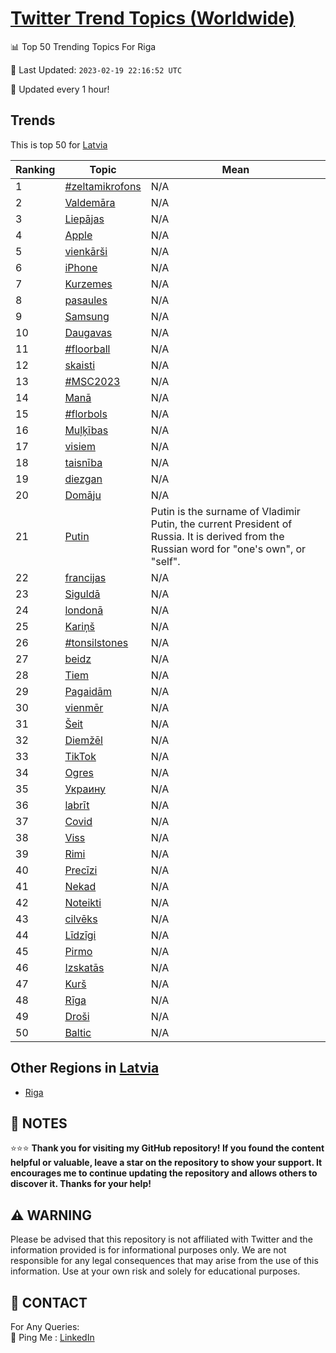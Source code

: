 [Twitter Trend Topics (Worldwide)](https://github.com/ErcinDedeoglu/Twitter-Trend-Topics)
==========


📊 Top 50 Trending Topics For Riga

📆 Last Updated: `2023-02-19 22:16:52 UTC`

🔧 Updated every 1 hour!


## Trends

This is top 50 for [Latvia](</Latvia>)

| Ranking | Topic | Mean |
| ------- | ------------ | ------------ |
| 1 | [#zeltamikrofons](http://twitter.com/search?q=%23zeltamikrofons) | N/A |
| 2 | [Valdemāra](http://twitter.com/search?q=Valdem%c4%81ra) | N/A |
| 3 | [Liepājas](http://twitter.com/search?q=Liep%c4%81jas) | N/A |
| 4 | [Apple](http://twitter.com/search?q=Apple) | N/A |
| 5 | [vienkārši](http://twitter.com/search?q=vienk%c4%81r%c5%a1i) | N/A |
| 6 | [iPhone](http://twitter.com/search?q=iPhone) | N/A |
| 7 | [Kurzemes](http://twitter.com/search?q=Kurzemes) | N/A |
| 8 | [pasaules](http://twitter.com/search?q=pasaules) | N/A |
| 9 | [Samsung](http://twitter.com/search?q=Samsung) | N/A |
| 10 | [Daugavas](http://twitter.com/search?q=Daugavas) | N/A |
| 11 | [#floorball](http://twitter.com/search?q=%23floorball) | N/A |
| 12 | [skaisti](http://twitter.com/search?q=skaisti) | N/A |
| 13 | [#MSC2023](http://twitter.com/search?q=%23MSC2023) | N/A |
| 14 | [Manā](http://twitter.com/search?q=Man%c4%81) | N/A |
| 15 | [#florbols](http://twitter.com/search?q=%23florbols) | N/A |
| 16 | [Muļķības](http://twitter.com/search?q=Mu%c4%bc%c4%b7%c4%abbas) | N/A |
| 17 | [visiem](http://twitter.com/search?q=visiem) | N/A |
| 18 | [taisnība](http://twitter.com/search?q=taisn%c4%abba) | N/A |
| 19 | [diezgan](http://twitter.com/search?q=diezgan) | N/A |
| 20 | [Domāju](http://twitter.com/search?q=Dom%c4%81ju) | N/A |
| 21 | [Putin](http://twitter.com/search?q=Putin) | Putin is the surname of Vladimir Putin, the current President of Russia. It is derived from the Russian word for "one's own", or "self". |
| 22 | [francijas](http://twitter.com/search?q=francijas) | N/A |
| 23 | [Siguldā](http://twitter.com/search?q=Siguld%c4%81) | N/A |
| 24 | [londonā](http://twitter.com/search?q=london%c4%81) | N/A |
| 25 | [Kariņš](http://twitter.com/search?q=Kari%c5%86%c5%a1) | N/A |
| 26 | [#tonsilstones](http://twitter.com/search?q=%23tonsilstones) | N/A |
| 27 | [beidz](http://twitter.com/search?q=beidz) | N/A |
| 28 | [Tiem](http://twitter.com/search?q=Tiem) | N/A |
| 29 | [Pagaidām](http://twitter.com/search?q=Pagaid%c4%81m) | N/A |
| 30 | [vienmēr](http://twitter.com/search?q=vienm%c4%93r) | N/A |
| 31 | [Šeit](http://twitter.com/search?q=%c5%a0eit) | N/A |
| 32 | [Diemžēl](http://twitter.com/search?q=Diem%c5%be%c4%93l) | N/A |
| 33 | [TikTok](http://twitter.com/search?q=TikTok) | N/A |
| 34 | [Ogres](http://twitter.com/search?q=Ogres) | N/A |
| 35 | [Украину](http://twitter.com/search?q=%d0%a3%d0%ba%d1%80%d0%b0%d0%b8%d0%bd%d1%83) | N/A |
| 36 | [labrīt](http://twitter.com/search?q=labr%c4%abt) | N/A |
| 37 | [Covid](http://twitter.com/search?q=Covid) | N/A |
| 38 | [Viss](http://twitter.com/search?q=Viss) | N/A |
| 39 | [Rimi](http://twitter.com/search?q=Rimi) | N/A |
| 40 | [Precīzi](http://twitter.com/search?q=Prec%c4%abzi) | N/A |
| 41 | [Nekad](http://twitter.com/search?q=Nekad) | N/A |
| 42 | [Noteikti](http://twitter.com/search?q=Noteikti) | N/A |
| 43 | [cilvēks](http://twitter.com/search?q=cilv%c4%93ks) | N/A |
| 44 | [Līdzīgi](http://twitter.com/search?q=L%c4%abdz%c4%abgi) | N/A |
| 45 | [Pirmo](http://twitter.com/search?q=Pirmo) | N/A |
| 46 | [Izskatās](http://twitter.com/search?q=Izskat%c4%81s) | N/A |
| 47 | [Kurš](http://twitter.com/search?q=Kur%c5%a1) | N/A |
| 48 | [Rīga](http://twitter.com/search?q=R%c4%abga) | N/A |
| 49 | [Droši](http://twitter.com/search?q=Dro%c5%a1i) | N/A |
| 50 | [Baltic](http://twitter.com/search?q=Baltic) | N/A |



## Other Regions in [Latvia](</Latvia>)

* [Riga](</Latvia/Riga.md>)



## 📝 NOTES

⭐⭐⭐ **Thank you for visiting my GitHub repository! If you found the content helpful or valuable, leave a star on the repository to show your support. It encourages me to continue updating the repository and allows others to discover it. Thanks for your help!**


## ⚠️ WARNING

Please be advised that this repository is not affiliated with Twitter and the information provided is for informational purposes only. We are not responsible for any legal consequences that may arise from the use of this information. Use at your own risk and solely for educational purposes.


## 📨 CONTACT

 For Any Queries:  
            🏓 Ping Me : [LinkedIn](https://www.linkedin.com/in/ercindedeoglu/)
